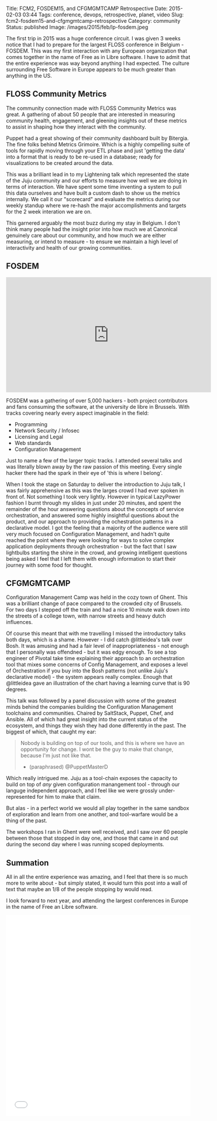 Title: FCM2, FOSDEM15, and CFGMGMTCAMP Retrospective
Date: 2015-02-03 03:44
Tags: conference, devops, retrospective, planet, video
Slug: fcm2-fosdem15-and-cfgmgmtcamp-retrospective
Category: community
Status: published
Image: /images/2015/feb/lp-fosdem.jpeg

The first trip in 2015 was a huge conference circuit. I was given 3 weeks notice that I had to
prepare for the largest FLOSS conference in Belgium - FOSDEM. This was my first interaction with
any European organization that comes together in the name of Free as in Libre software. I have to
admit that the entire experience was way beyond anything I had expected. The culture surrounding
Free Software in Europe appears to be much greater than anything in the US.

## FLOSS Community Metrics

The community connection made with FLOSS Community Metrics was great. A gathering of about 50 people
that are interested in measuring community health, engagement, and gleening insights out of these
metrics to assist in shaping how they interact with the community.

Puppet had a great showing of their community dashboard built by Bitergia. The fine folks behind
Metrics Grimoire. Which is a highly compelling suite of tools for rapidly moving through your ETL
phase and just 'getting the data' into a format that is ready to be re-used in a database; ready
for visualizations to be created around the data.

This was a brilliant lead in to my Lightening talk which represented the state of the Juju community
and our efforts to measure how well we are doing in terms of interaction. We have spent some time
inventing a system to pull this data ourselves and have built a custom dash to show us the metrics
internally. We call it our "scorecard" and evaluate the metrics during our weekly standup where we
re-hash the major accomplishments and targets for the 2 week interation we are on.

This garnered arguably the most buzz during my stay in Belgium. I don't think many people had the
insight prior into how much we at Canonical genuinely care about our community, and how much we are
either measuring, or intend to measure - to ensure we maintain a high level of interactivity and
health of our growing communities.


<script async class="speakerdeck-embed" data-id="7d35a182958e424b85e036a4f89f8fb2" data-ratio="1.33159947984395" src="//speakerdeck.com/assets/embed.js"></script>

## FOSDEM

<iframe width="560" height="315" src="https://www.youtube.com/embed/JOq8YrRUFFc" frameborder="0" allowfullscreen></iframe>

FOSDEM was a gathering of over 5,000 hackers - both project contributors and fans consuming the
software, at the university de libre in Brussels. With tracks covering nearly every aspect imaginable
in the field:

- Programming
- Network Security / Infosec
- Licensing and Legal
- Web standards
- Configuration Management

Just to name a few of the larger topic tracks. I attended several talks and was literally blown away
by the raw passion of this meeting. Every single hacker there had the spark in their eye of 'this is
where I belong'.

When I took the stage on Saturday to deliver the introduction to Juju talk, I was fairly apprehensive
as this was the larges  crowd I had ever spoken in front of. Not something I took very lightly.
However in typical LazyPower fashion I burnt through my slides in just under 20 minutes, and spent
the remainder of the hour answering questions about the concepts of service orchestration, and
answered some highly insightful questions about the product, and our approach to providing the
ochestration patterns in a declarative model. I got the feeling that a majority of the audience were
still very much focused on Configuration Management, and hadn't quite reached the point where they
were looking for ways to solve complex application deployments through orchestration - but the fact
that I saw lightbulbs starting the shine in the crowd, and growing intelligent questions being asked
I feel that I left them with enough information to start their journey with some food for thought.

<script async class="speakerdeck-embed" data-id="be46af6ba8e14b6984a893227340d9b9" data-ratio="1.33159947984395" src="//speakerdeck.com/assets/embed.js"></script>


## CFGMGMTCAMP

Configuration Management Camp was held in the cozy town of Ghent. This was a brilliant change of pace
compared to the crowded city of Brussels. For two days I stepped off the train and had a nice 10
minute walk down into the streets of a college town, with narrow streets and heavy dutch influences.

Of course this meant that with me travelling I missed the introductory talks both days, which is a
shame. However - I did catch @littleidea's talk over Bosh. It was amusing and had a fair level of
inappropriateness - not enough that I personally was offendned - but it was edgy enough. To see a
top engineer of Pivotal take time explaining their approach to an orchestration tool that mixes some
concerns of Config Management, and exposes a level of Orchestration if you buy into the Bosh patterns
(not unlike Juju's declarative model) - the system appears really complex. Enough that @littleidea
gave an illustration of the chart having a learning curve that is 90 degrees. 

This talk was followed by a panel discussion with some of the greatest minds behind the companies
building the Configuration Management toolchains and communities. Chaired by SaltStack, Puppet, Chef,
and Ansible. All of which had great insight into the current status of the ecosystem, and things they
wish they had done differently in the past. The biggest of which, that caught my ear:

> Nobody is building on top of our tools, and this is where we have an opportunity for change.
> I wont be the guy to make that change, because I'm just not like that.
>
> - (paraphrased) @PuppetMasterD

Which really intrigued me. Juju as a tool-chain exposes the capacity to build on top of *any* given
configuration manangement tool - through our languge independent approach, and I feel like we were
grossly under-represented for him to make that claim.

But alas - in a perfect world we would all play together in the same sandbox of exploration and learn
from one another, and tool-warfare would be a thing of the past.


The workshops I ran in Ghent were well received, and I saw over 60 people between those that stopped
in day one, and those that came in and out during the second day where I was running scoped
deployments.

## Summation

All in all the entire experience was amazing, and I feel that there is so much
more to write about - but simply stated, it would turn this post into a wall
of text that maybe an 1/8 of the people stopping by would read.

I look forward to next year, and attending the largest conferences in Europe in the
name of Free an Libre software.

<iframe class="imgur-album" width="100%" height="550" frameborder="0" src="//imgur.com/a/euHTs/embed"></iframe>


